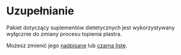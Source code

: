 # Uzupełnianie

Pakiet dotyczący suplementów dietetycznych jest wykorzystywany wyłącznie do zmiany procesu topienia plastra.

Możesz zmienić jego [nadpisane](/Mods/Modtweaker/TComplement/Handlers/Overrides) lub [czarną listę](/Mods/Modtweaker/TComplement/Handlers/Blacklist).